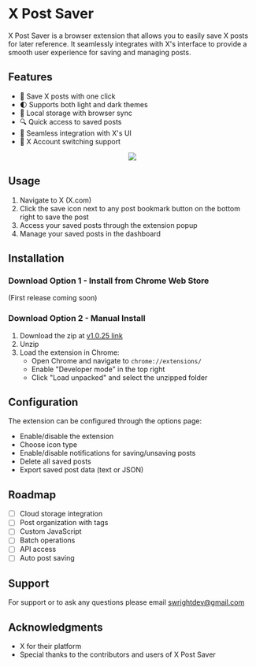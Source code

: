 
# X Post Saver

X Post Saver is a browser extension that allows you to easily save X posts for later reference. It seamlessly integrates with X's interface to provide a smooth user experience for saving and managing posts.

## Features

- 🔄 Save X posts with one click
- 🌓 Supports both light and dark themes
- 💾 Local storage with browser sync
- 🔍 Quick access to saved posts
- 🎨 Seamless integration with X's UI
- 🔄 X Account switching support

<p align="center"">
  <img src="https://imgur.com/a/MY38abi.png" />
</p>

## Usage

1. Navigate to X (X.com)
2. Click the save icon next to any post bookmark button on the bottom right to save the post
3. Access your saved posts through the extension popup
4. Manage your saved posts in the dashboard


## Installation

### Download Option 1 - Install from Chrome Web Store
(First release coming soon)

### Download Option 2 - Manual Install
1. Download the zip at [v1.0.25 link](https://drive.google.com/file/d/1FnbfEaSXtCh5PlvZsv4WhuJ82riq-ohe/view?usp=sharing)
2. Unzip
3. Load the extension in Chrome:
   - Open Chrome and navigate to `chrome://extensions/`
   - Enable "Developer mode" in the top right
   - Click "Load unpacked" and select the unzipped folder

<!-- ### Download Option 3
1. Clone this repository:
```bash
git clone https://github.com/sleighs/tweet-saver-browser-extension/extension
```

2. Load the extension in Chrome:
   - Open Chrome and navigate to `chrome://extensions/`
   - Enable "Developer mode" in the top right
   - Click "Load unpacked" and select the `extension` directory -->

## Configuration

The extension can be configured through the options page:

- Enable/disable the extension
- Choose icon type
- Enable/disable notifications for saving/unsaving posts
- Delete all saved posts
- Export saved post data (text or JSON)

## Roadmap

- [ ] Cloud storage integration
- [ ] Post organization with tags
- [ ] Custom JavaScript
- [ ] Batch operations
- [ ] API access
- [ ] Auto post saving

## Support

For support or to ask any questions please email swrightdev@gmail.com

## Acknowledgments

- X for their platform
- Special thanks to the contributors and users of X Post Saver

 
